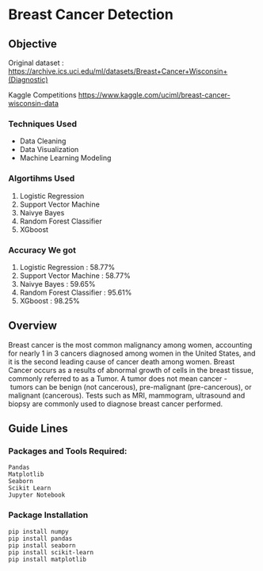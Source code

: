 # Breast Cancer Detection


## Objective

Original dataset : https://archive.ics.uci.edu/ml/datasets/Breast+Cancer+Wisconsin+(Diagnostic)

Kaggle Competitions https://www.kaggle.com/uciml/breast-cancer-wisconsin-data

### Techniques Used

- Data Cleaning
- Data Visualization
- Machine Learning Modeling

### Algortihms Used

1. Logistic Regression
2. Support Vector Machine
3. Naivye Bayes
4. Random Forest Classifier
5. XGboost

### Accuracy We got

1. Logistic Regression      : 58.77%
2. Support Vector Machine 	: 58.77%
3. Naivye Bayes 			: 59.65%
4. Random Forest Classifier : 95.61%
5. XGboost					: 98.25%


## Overview

Breast cancer is the most common malignancy among women, accounting for nearly 1 in 3 cancers diagnosed among women in the United States, and it is the second leading cause of cancer death among women. Breast Cancer occurs as a results of abnormal growth of cells in the breast tissue, commonly referred to as a Tumor. A tumor does not mean cancer - tumors can be benign (not cancerous), pre-malignant (pre-cancerous), or malignant (cancerous). Tests such as MRI, mammogram, ultrasound and biopsy are commonly used to diagnose breast cancer performed.









## Guide Lines 

### Packages and Tools Required:
```
Pandas 
Matplotlib
Seaborn
Scikit Learn
Jupyter Notebook
```
### Package Installation
```
pip install numpy
pip install pandas
pip install seaborn
pip install scikit-learn
pip install matplotlib
```
